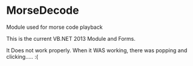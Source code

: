 MorseDecode
===========

Module used for morse code playback

This is the current VB.NET 2013 Module and Forms.

It Does not work properly.  When it WAS working, there was popping and clicking.....  :(
